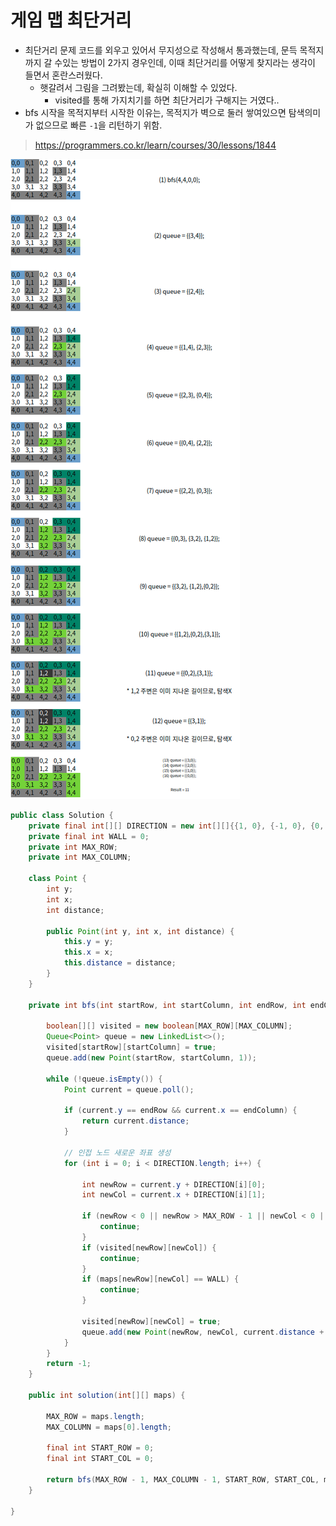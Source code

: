 
# 게임 맵 최단거리

- 최단거리 문제 코드를 외우고 있어서 무지성으로 작성해서 통과했는데, 문득 목적지까지 갈 수있는 방법이 2가지 경우인데, 이때 최단거리를 어떻게 찾지라는 생각이 들면서 혼란스러웠다.
  - 햇갈려서 그림을 그려봤는데, 확실히 이해할 수 있었다. 
    -  visited를 통해 가지치기를 하면 최단거리가 구해지는 거였다..
- bfs 시작을 목적지부터 시작한 이유는, 목적지가 벽으로 둘러 쌓여있으면 탐색의미가 없으므로 빠른 `-1`을 리턴하기 위함.

>  https://programmers.co.kr/learn/courses/30/lessons/1844

![image-20210813044035275](images/image-20210813044035275.png)

```java
public class Solution {
    private final int[][] DIRECTION = new int[][]{{1, 0}, {-1, 0}, {0, 1}, {0, -1}};
    private final int WALL = 0;
    private int MAX_ROW;
    private int MAX_COLUMN;

    class Point {
        int y;
        int x;
        int distance;

        public Point(int y, int x, int distance) {
            this.y = y;
            this.x = x;
            this.distance = distance;
        }
    }

    private int bfs(int startRow, int startColumn, int endRow, int endColumn, int[][] maps) {

        boolean[][] visited = new boolean[MAX_ROW][MAX_COLUMN];
        Queue<Point> queue = new LinkedList<>();
        visited[startRow][startColumn] = true;
        queue.add(new Point(startRow, startColumn, 1));

        while (!queue.isEmpty()) {
            Point current = queue.poll();

            if (current.y == endRow && current.x == endColumn) {
                return current.distance;
            }

            // 인접 노드 새로운 좌표 생성
            for (int i = 0; i < DIRECTION.length; i++) {

                int newRow = current.y + DIRECTION[i][0];
                int newCol = current.x + DIRECTION[i][1];

                if (newRow < 0 || newRow > MAX_ROW - 1 || newCol < 0 || newCol > MAX_COLUMN - 1) {
                    continue;
                }
                if (visited[newRow][newCol]) {
                    continue;
                }
                if (maps[newRow][newCol] == WALL) {
                    continue;
                }

                visited[newRow][newCol] = true;
                queue.add(new Point(newRow, newCol, current.distance + 1));
            }
        }
        return -1;
    }

    public int solution(int[][] maps) {

        MAX_ROW = maps.length;
        MAX_COLUMN = maps[0].length;
        
        final int START_ROW = 0;
        final int START_COL = 0;

        return bfs(MAX_ROW - 1, MAX_COLUMN - 1, START_ROW, START_COL, maps);
    }

}


```